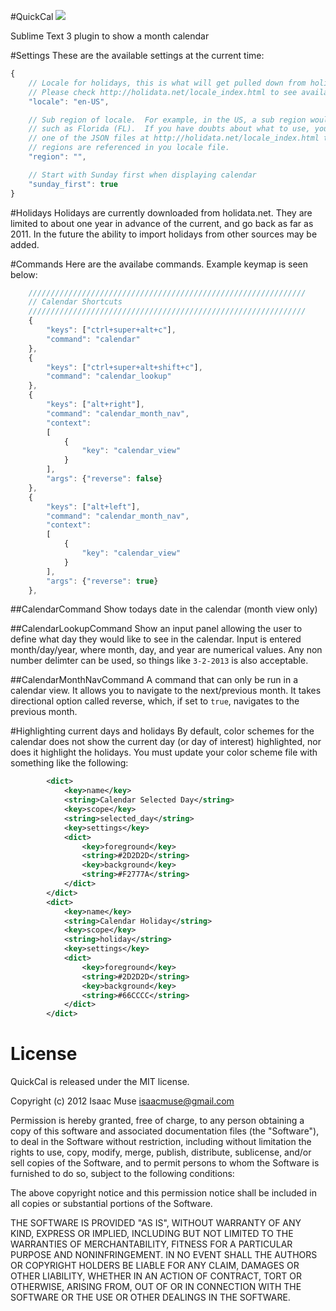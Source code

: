 #QuickCal
<img src="http://dl.dropbox.com/u/342698/QuickCal/Example.png" border="0"/>

Sublime Text 3 plugin to show a month calendar

#Settings
These are the available settings at the current time:

```javascript
{
    // Locale for holidays, this is what will get pulled down from holidata.net
    // Please check http://holidata.net/locale_index.html to see available locale
    "locale": "en-US",

    // Sub region of locale.  For example, in the US, a sub region would be a state
    // such as Florida (FL).  If you have doubts about what to use, you can look in
    // one of the JSON files at http://holidata.net/locale_index.html to see what
    // regions are referenced in you locale file.
    "region": "",

    // Start with Sunday first when displaying calendar
    "sunday_first": true
}
```

#Holidays
Holidays are currently downloaded from holidata.net.  They are limited to about one year in advance of the current, and go back as far as 2011.  In the future the ability to import holidays from other sources may be added.

#Commands
Here are the availabe commands.  Example keymap is seen below:

```javascript
    //////////////////////////////////////////////////////////////
    // Calendar Shortcuts
    //////////////////////////////////////////////////////////////
    {
        "keys": ["ctrl+super+alt+c"],
        "command": "calendar"
    },
    {
        "keys": ["ctrl+super+alt+shift+c"],
        "command": "calendar_lookup"
    },
    {
        "keys": ["alt+right"],
        "command": "calendar_month_nav",
        "context":
        [
            {
                "key": "calendar_view"
            }
        ],
        "args": {"reverse": false}
    },
    {
        "keys": ["alt+left"],
        "command": "calendar_month_nav",
        "context":
        [
            {
                "key": "calendar_view"
            }
        ],
        "args": {"reverse": true}
    },
```

##CalendarCommand
Show todays date in the calendar (month view only)

##CalendarLookupCommand
Show an input panel allowing the user to define what day they would like to see in the calendar.  Input is entered month/day/year, where month, day, and year are numerical values.  Any non number delimter can be used, so things like ```3-2-2013``` is also acceptable.

##CalendarMonthNavCommand
A command that can only be run in a calendar view.  It allows you to navigate to the next/previous month.  It takes directional option called reverse, which, if set to ```true```, navigates to the previous month.

#Highlighting current days and holidays
By default, color schemes for the calendar does not show the current day (or day of interest) highlighted, nor does it highlight the holidays.  You must update your color scheme file with something like the following:

```xml
        <dict>
            <key>name</key>
            <string>Calendar Selected Day</string>
            <key>scope</key>
            <string>selected_day</string>
            <key>settings</key>
            <dict>
                <key>foreground</key>
                <string>#2D2D2D</string>
                <key>background</key>
                <string>#F2777A</string>
            </dict>
        </dict>
        <dict>
            <key>name</key>
            <string>Calendar Holiday</string>
            <key>scope</key>
            <string>holiday</string>
            <key>settings</key>
            <dict>
                <key>foreground</key>
                <string>#2D2D2D</string>
                <key>background</key>
                <string>#66CCCC</string>
            </dict>
        </dict>
```
# License

QuickCal is released under the MIT license.

Copyright (c) 2012 Isaac Muse <isaacmuse@gmail.com>

Permission is hereby granted, free of charge, to any person obtaining a copy of this software and associated documentation files (the "Software"), to deal in the Software without restriction, including without limitation the rights to use, copy, modify, merge, publish, distribute, sublicense, and/or sell copies of the Software, and to permit persons to whom the Software is furnished to do so, subject to the following conditions:

The above copyright notice and this permission notice shall be included in all copies or substantial portions of the Software.

THE SOFTWARE IS PROVIDED "AS IS", WITHOUT WARRANTY OF ANY KIND, EXPRESS OR IMPLIED, INCLUDING BUT NOT LIMITED TO THE WARRANTIES OF MERCHANTABILITY, FITNESS FOR A PARTICULAR PURPOSE AND NONINFRINGEMENT. IN NO EVENT SHALL THE AUTHORS OR COPYRIGHT HOLDERS BE LIABLE FOR ANY CLAIM, DAMAGES OR OTHER LIABILITY, WHETHER IN AN ACTION OF CONTRACT, TORT OR OTHERWISE, ARISING FROM, OUT OF OR IN CONNECTION WITH THE SOFTWARE OR THE USE OR OTHER DEALINGS IN THE SOFTWARE.
